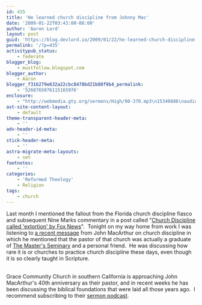 ```yaml
---
id: 435
title: 'He learned church discipline from Johnny Mac'
date: '2009-01-22T03:43:00-08:00'
author: 'Aaron Lord'
layout: post
guid: 'https://blog.devlord.io/2009/01/22/he-learned-church-discipline-from-johnny-mac/'
permalink: '/?p=435'
activitypub_status:
    - federate
blogger_blog:
    - mustfollow.blogspot.com
blogger_author:
    - Aaron
blogger_f316279e632a22cbc8478bd21b80f9b4_permalink:
    - '5268765076115165976'
enclosure:
    - "http://webmedia.gty.org/sermons/High/90-370.mp3\n15340886\naudio/mpeg\n"
ast-site-content-layout:
    - default
theme-transparent-header-meta:
    - ''
adv-header-id-meta:
    - ''
stick-header-meta:
    - ''
astra-migrate-meta-layouts:
    - set
footnotes:
    - ''
categories:
    - 'Reformed Theology'
    - Religion
tags:
    - church
---
```


Last month I mentioned the fallout from the Florida church discipline fiasco and subsequent Nine Marks commentary in a post called "<a href="http://mustfollow.blogspot.com/2008/12/church-discipline-called-extortion-by.html">Church Discipline called 'extortion' by Fox News</a>".  Tonight on my way home from work I was listening to <a href="http://webmedia.gty.org/sermons/High/90-370.mp3">a recent message</a> from John MacArthur on church discipline in which he mentioned that the pastor of that church was actually a graduate of <a href="http://www.tms.edu/">The Master's Seminary</a> and a personal friend.  He was discussing how rare it is or churches to practice church discipline these days, even though it is so clearly taught in Scripture.

<div><br /></div>

<div>Grace Community Church in southern California is approaching John MacArthur's 40th anniversary as their pastor, and in recent weeks he has been discussing the biblical foundations that were laid all those years ago.  I recommend subscribing to their <a href="http://itunes.apple.com/WebObjects/MZStore.woa/wa/viewPodcast?id=295647558">sermon podcast</a>.<br /></div>

<div class="blogger-post-footer"></div>